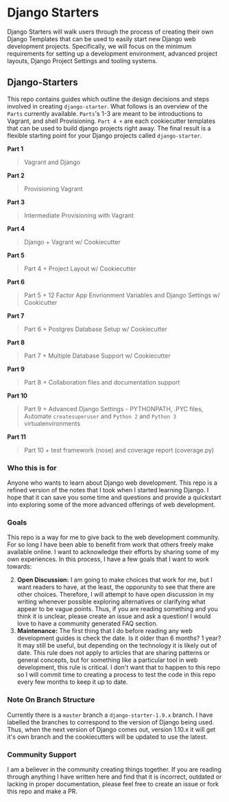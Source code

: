 # Django Starters

Django Starters will walk users through the process of creating their own Django Templates that can be used to easily start new Django web development projects.  Specifically, we will focus on the minimum requirements for setting up a development environment, advanced project layouts, Django Project Settings and tooling systems. 

## Django-Starters

This repo contains guides which outline the design decisions and steps involved in creating `django-starter`.  What follows is an overview of the `Parts` currently available.  `Parts`'s 1-3 are meant to be introductions to Vagrant, and shell Provisioning.  `Part 4 +` are each cookiecutter templates that can be used to build django projects right away.  The final result is a flexible starting point for your Django projects called `django-starter`.

**Part 1**
> Vagrant and Django

**Part 2**
> Provisioning Vagrant

**Part 3**
> Intermediate Provisioning with Vagrant

**Part 4**
> Django + Vagrant w/ Cookiecutter

**Part 5**
> Part 4 + Project Layout w/ Cookiecutter 

**Part 6**
> Part 5 + 12 Factor App Envrionment Variables and Django Settings w/ Cookicutter

**Part 7**
> Part 6 + Postgres Database Setup w/ Cookiecutter

**Part 8**
> Part 7 + Multiple Database Support w/ Cookiecutter 

**Part 9**
> Part 8 + Collaboration files and documentation support

**Part 10**
> Part 9 + Advanced Django Settings - PYTHONPATH, .PYC files, Automate `createsuperuser` and `Python 2` and `Python 3` virtualenvironments

**Part 11**
> Part 10 + test framework (nose) and coverage report (coverage.py)

### Who this is for

Anyone who wants to learn about Django web development.  This repo is a refined version of the notes that I took when I started learning Django.  I hope that it can save you some time and questions and provide a quickstart into exploring some of the more advanced offerings of web development.  

### Goals

This repo is a way for me to give back to the web development community.  For so long I have been able to benefit from work that others freely make available online.  I want to acknowledge their efforts by sharing some of my own experiences.  In this process, I have a few goals that I want to work towards:

2.  **Open Discussion:**  I am going to make choices that work for me, but I want readers to have, at the least, the opporunity to see that there are other choices.  Therefore, I will attempt to have open discussion in my writing whenever possible exploring alternatives or clarifying what appear to be vague points.  Thus, if you are reading something and you think it is unclear, please create an issue and ask a question!  I would love to have a community generated FAQ section.
3.  **Maintenance:**  The first thing that I do before reading any web development guides is check the date.  Is it older than 6 months?  1 year?  It may still be useful, but depending on the technology it is likely out of date.  This rule does not apply to articles that are sharing patterns or general concepts, but for something like a particular tool in web development, this rule is critical.  I don't want that to happen to this repo so I will commit time to creating a process to test the code in this repo every few months to keep it up to date.  

### Note On Branch Structure

Currently there is a `master` branch a `django-starter-1.9.x` branch.  I have labelled the branches to correspond to the version of Django being used.  Thus, when the next version of Django comes out, version 1.10.x it will get it's own branch and the cookiecutters will be updated to use the latest.  

### Community Support

I am a believer in the community creating things together.  If you are reading through anything I have written here and find that it is incorrect, outdated or lacking in proper documentation, please feel free to create an issue or fork this repo and make a PR.





